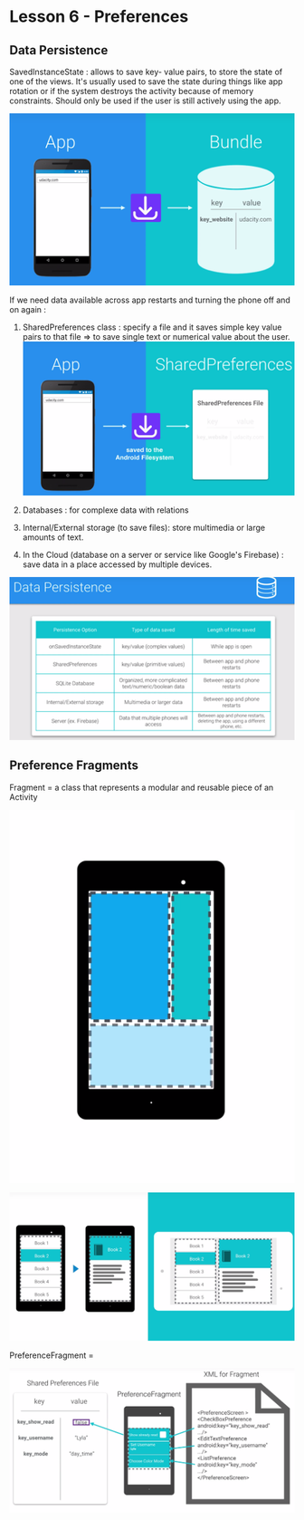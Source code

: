 # Lesson 6 - Preferences

## Data Persistence

SavedInstanceState : allows to save key- value pairs, to store the state of one of the views.
It's usually used to save the state during things like app rotation or if the system destroys the activity because of memory constraints.
Should only be used if the user is still actively using the app.

![](lesson_6_5_savedinstancestate.png "savedInstanceState")

If we need data available across app restarts and turning the phone off and on again :

1. SharedPreferences class : specify a file and it saves simple key value pairs to that file
=> to save single text or numerical value about the user.
![](lesson_6_5_sharedpreferences.png "shared preferences")

2. Databases :  for complexe data with relations

3. Internal/External storage (to save files): store multimedia or large amounts of text. 

4. In the Cloud (database on a server or service like Google's Firebase) : save data in a place accessed by multiple devices.

![](lesson_6_5_storage_solutions.png "Storage solutions")

## Preference Fragments

Fragment = a class that represents a modular and reusable piece of an Activity

![](lesson_6_7_fragment.png "Fragments")

![](lesson_6_7_fragments_mobile_tablet.png "Fragments")

PreferenceFragment = 

![](lesson_6_7_preferencefragment.png "PreferenceFragments")

